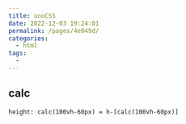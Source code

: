 ```yaml
---
title: unoCSS
date: 2022-12-03 19:24:01
permalink: /pages/4e049d/
categories:
  - html
tags:
  - 
---
```


## calc
```style
height: calc(100vh-60px) = h-[calc(100vh-60px)]
```